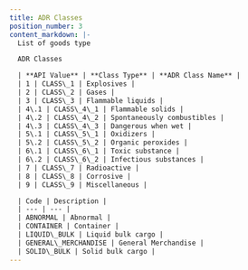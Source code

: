 ```yaml
---
title: ADR Classes
position_number: 3
content_markdown: |-
  List of goods type

  ADR Classes

  | **API Value** | **Class Type** | **ADR Class Name** |
  | 1 | CLASS\_1 | Explosives |
  | 2 | CLASS\_2 | Gases |
  | 3 | CLASS\_3 | Flammable liquids |
  | 4\.1 | CLASS\_4\_1 | Flammable solids |
  | 4\.2 | CLASS\_4\_2 | Spontaneously combustibles |
  | 4\.3 | CLASS\_4\_3 | Dangerous when wet |
  | 5\.1 | CLASS\_5\_1 | Oxidizers |
  | 5\.2 | CLASS\_5\_2 | Organic peroxides |
  | 6\.1 | CLASS\_6\_1 | Toxic substance |
  | 6\.2 | CLASS\_6\_2 | Infectious substances |
  | 7 | CLASS\_7 | Radioactive |
  | 8 | CLASS\_8 | Corrosive |
  | 9 | CLASS\_9 | Miscellaneous |

  | Code | Description |
  | --- | --- |
  | ABNORMAL | Abnormal |
  | CONTAINER | Container |
  | LIQUID\_BULK | Liquid bulk cargo |
  | GENERAL\_MERCHANDISE | General Merchandise |
  | SOLID\_BULK | Solid bulk cargo |
---
```


